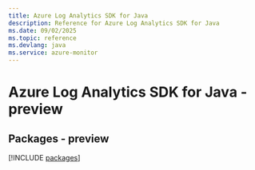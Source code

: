 ```yaml
---
title: Azure Log Analytics SDK for Java
description: Reference for Azure Log Analytics SDK for Java
ms.date: 09/02/2025
ms.topic: reference
ms.devlang: java
ms.service: azure-monitor
---
```

# Azure Log Analytics SDK for Java - preview
## Packages - preview
[!INCLUDE [packages](log-analytics-index.md)]